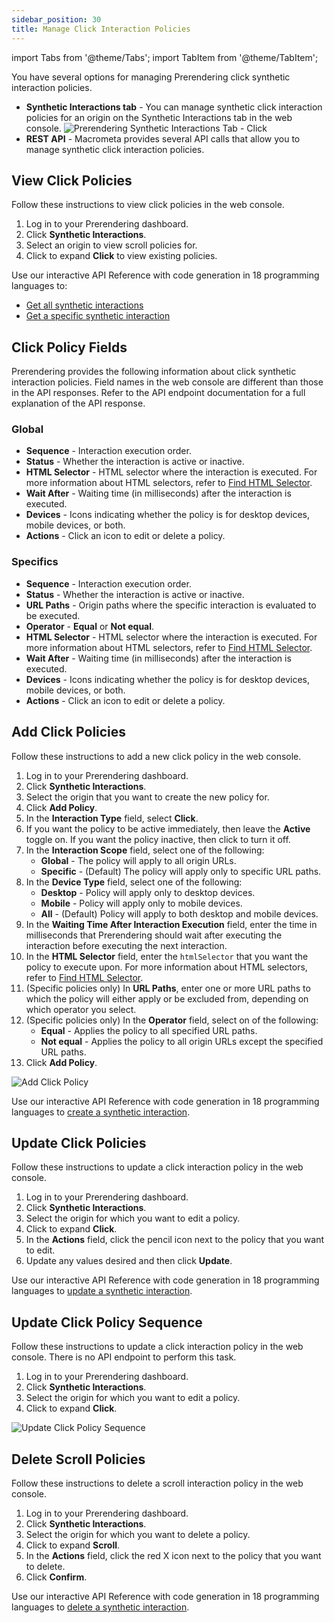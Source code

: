 ```yaml
---
sidebar_position: 30
title: Manage Click Interaction Policies
---
```

import Tabs from '@theme/Tabs';
import TabItem from '@theme/TabItem';

You have several options for managing Prerendering click synthetic interaction policies.

- **Synthetic Interactions tab** - You can manage synthetic click interaction policies for an origin on the Synthetic Interactions tab in the web console.
  ![Prerendering Synthetic Interactions Tab - Click](/img/prerendering/synthetic-interactions-click.png)
- **REST API** - Macrometa provides several API calls that allow you to manage synthetic click interaction policies.

## View Click Policies

<Tabs groupId="operating-systems">
<TabItem value="console" label="Web Console">

Follow these instructions to view click policies in the web console.

1. Log in to your Prerendering dashboard.
2. Click **Synthetic Interactions**.
3. Select an origin to view scroll policies for.
4. Click to expand **Click** to view existing policies.

</TabItem>
<TabItem value="api" label="REST API">

Use our interactive API Reference with code generation in 18 programming languages to:

- [Get all synthetic interactions](https://www.macrometa.com/docs/apiPrerendering#/paths/api-prerender-v1-origins-origin--interactions/get)
- [Get a specific synthetic interaction](https://www.macrometa.com/docs/apiPrerendering#/paths/api-prerender-v1-origins-origin--interactions--type/get)

</TabItem>
</Tabs>

## Click Policy Fields

Prerendering provides the following information about click synthetic interaction policies. Field names in the web console are different than those in the API responses. Refer to the API endpoint documentation for a full explanation of the API response.

### Global

- **Sequence** - Interaction execution order.
- **Status** - Whether the interaction is active or inactive.
- **HTML Selector** - HTML selector where the interaction is executed. For more information about HTML selectors, refer to [Find HTML Selector](find-htmlselector.md).
- **Wait After** - Waiting time (in milliseconds) after the interaction is executed.
- **Devices** - Icons indicating whether the policy is for desktop devices, mobile devices, or both.
- **Actions** - Click an icon to edit or delete a policy.

### Specifics

- **Sequence** - Interaction execution order.
- **Status** - Whether the interaction is active or inactive.
- **URL Paths** - Origin paths where the specific interaction is evaluated to be executed.
- **Operator** - **Equal** or **Not equal**.
- **HTML Selector** - HTML selector where the interaction is executed. For more information about HTML selectors, refer to [Find HTML Selector](find-htmlselector.md).
- **Wait After** - Waiting time (in milliseconds) after the interaction is executed.
- **Devices** - Icons indicating whether the policy is for desktop devices, mobile devices, or both.
- **Actions** - Click an icon to edit or delete a policy.

## Add Click Policies

<Tabs groupId="operating-systems3">
<TabItem value="console" label="Web Console">

Follow these instructions to add a new click policy in the web console.

1. Log in to your Prerendering dashboard.
2. Click **Synthetic Interactions**.
3. Select the origin that you want to create the new policy for.
4. Click **Add Policy**.
5. In the **Interaction Type** field, select **Click**.
6. If you want the policy to be active immediately, then leave the **Active** toggle on. If you want the policy inactive, then click to turn it off.
7. In the **Interaction Scope** field, select one of the following:
   - **Global** - The policy will apply to all origin URLs.
   - **Specific** - (Default) The policy will apply only to specific URL paths.
8. In the **Device Type** field, select one of the following:
   - **Desktop** - Policy will apply only to desktop devices.
   - **Mobile** - Policy will apply only to mobile devices.
   - **All** - (Default) Policy will apply to both desktop and mobile devices.
9. In the **Waiting Time After Interaction Execution** field, enter the time in milliseconds that Prerendering should wait after executing the interaction before executing the next interaction.
10. In the **HTML Selector** field, enter the `htmlSelector` that you want the policy to execute upon.  For more information about HTML selectors, refer to [Find HTML Selector](find-htmlselector.md).
11. (Specific policies only) In **URL Paths**, enter one or more URL paths to which the policy will either apply or be excluded from, depending on which operator you select.
12. (Specific policies only) In the **Operator** field, select on of the following:
    - **Equal** - Applies the policy to all specified URL paths.
    - **Not equal** - Applies the policy to all origin URLs except the specified URL paths.
13. Click **Add Policy**.

![Add Click Policy](/img/prerendering/add-click-policy.png)

</TabItem>
<TabItem value="api" label="REST API">

Use our interactive API Reference with code generation in 18 programming languages to [create a synthetic interaction](https://www.macrometa.com/docs/apiPrerendering#/paths/api-prerender-v1-origins-origin--interactions--type/post).

</TabItem>
</Tabs>

## Update Click Policies

<Tabs groupId="operating-systems4">
<TabItem value="console" label="Web Console">

Follow these instructions to update a click interaction policy in the web console.

1. Log in to your Prerendering dashboard.
2. Click **Synthetic Interactions**.
3. Select the origin for which you want to edit a policy.
4. Click to expand **Click**.
5. In the **Actions** field, click the pencil icon next to the policy that you want to edit.
6. Update any values desired and then click **Update**.

</TabItem>
<TabItem value="api" label="REST API">

Use our interactive API Reference with code generation in 18 programming languages to [update a synthetic interaction](https://www.macrometa.com/docs/apiPrerendering#/paths/api-prerender-v1-origins-origin--interactions--type/patch).

</TabItem>
</Tabs>

## Update Click Policy Sequence

Follow these instructions to update a click interaction policy in the web console. There is no API endpoint to perform this task.

1. Log in to your Prerendering dashboard.
2. Click **Synthetic Interactions**.
3. Select the origin for which you want to edit a policy.
4. Click to expand **Click**.

![Update Click Policy Sequence](/img/prerendering/update-click-policy-sequence.png)

## Delete Scroll Policies

<Tabs groupId="operating-systems5">
<TabItem value="console" label="Web Console">

Follow these instructions to delete a scroll interaction policy in the web console.

1. Log in to your Prerendering dashboard.
2. Click **Synthetic Interactions**.
3. Select the origin for which you want to delete a policy.
4. Click to expand **Scroll**.
5. In the **Actions** field, click the red X icon next to the policy that you want to delete.
6. Click **Confirm**.

</TabItem>
<TabItem value="api" label="REST API">

Use our interactive API Reference with code generation in 18 programming languages to [delete a synthetic interaction](https://www.macrometa.com/docs/apiPrerendering#/paths/api-prerender-v1-origins-origin--interactions--type/delete).

</TabItem>
</Tabs>
